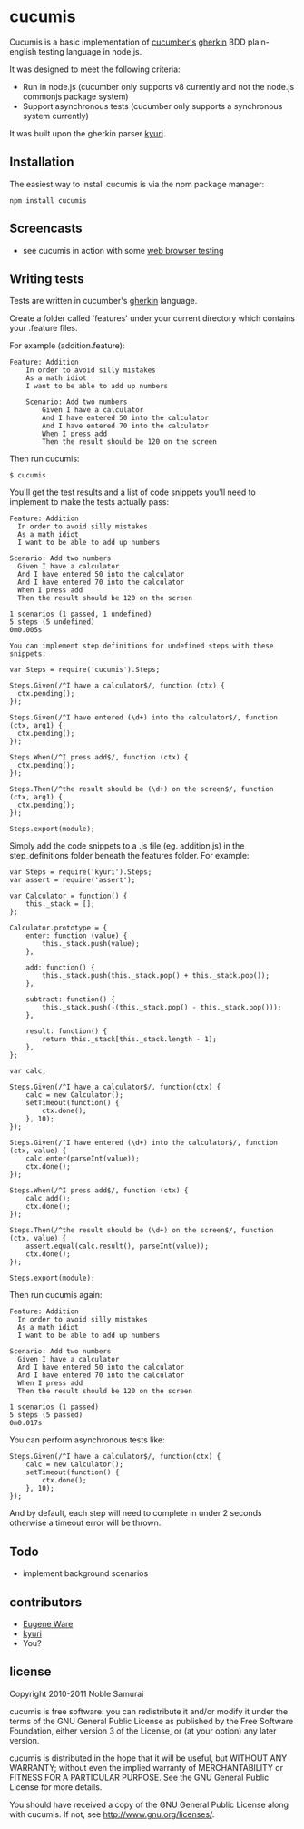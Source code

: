 # cucumis

Cucumis is a basic implementation of [cucumber's](http://cukes.info) [gherkin](https://github.com/aslakhellesoy/cucumber/wiki/gherkin) BDD plain-english testing language in node.js. 

It was designed to meet the following criteria:

- Run in node.js (cucumber only supports v8 currently and not the node.js commonjs package system)
- Support asynchronous tests (cucumber only supports a synchronous system currently)

It was built upon the gherkin parser [kyuri](https://github.com/nodejitsu/kyuri).

## Installation

The easiest way to install cucumis is via the npm package manager:

	npm install cucumis

## Screencasts

- see cucumis in action with some [web browser testing](http://screencast.com/t/AepofsIZ)

## Writing tests

Tests are written in cucumber's [gherkin](https://github.com/aslakhellesoy/cucumber/wiki/gherkin) language.

Create a folder called 'features' under your current directory which contains your .feature files.

For example (addition.feature):

	Feature: Addition
		In order to avoid silly mistakes
		As a math idiot
		I want to be able to add up numbers

		Scenario: Add two numbers
			Given I have a calculator
			And I have entered 50 into the calculator
			And I have entered 70 into the calculator
			When I press add
			Then the result should be 120 on the screen

Then run cucumis:

	$ cucumis

You'll get the test results and a list of code snippets you'll need to implement to make the tests actually pass:

	Feature: Addition
	  In order to avoid silly mistakes
	  As a math idiot
	  I want to be able to add up numbers
	  
	Scenario: Add two numbers
	  Given I have a calculator
	  And I have entered 50 into the calculator
	  And I have entered 70 into the calculator
	  When I press add
	  Then the result should be 120 on the screen

	1 scenarios (1 passed, 1 undefined)
	5 steps (5 undefined)
	0m0.005s

	You can implement step definitions for undefined steps with these snippets:

	var Steps = require('cucumis').Steps;

	Steps.Given(/^I have a calculator$/, function (ctx) {
	  ctx.pending();
	});

	Steps.Given(/^I have entered (\d+) into the calculator$/, function (ctx, arg1) {
	  ctx.pending();
	});

	Steps.When(/^I press add$/, function (ctx) {
	  ctx.pending();
	});

	Steps.Then(/^the result should be (\d+) on the screen$/, function (ctx, arg1) {
	  ctx.pending();
	});

	Steps.export(module);

Simply add the code snippets to a .js file (eg. addition.js) in the step_definitions folder beneath the features folder. For example:

	var Steps = require('kyuri').Steps;
	var assert = require('assert');

	var Calculator = function() {
		this._stack = [];
	};

	Calculator.prototype = {
		enter: function (value) {
			this._stack.push(value);
		},

		add: function() {
			this._stack.push(this._stack.pop() + this._stack.pop());
		},

		subtract: function() {
			this._stack.push(-(this._stack.pop() - this._stack.pop()));
		},

		result: function() {
			return this._stack[this._stack.length - 1];
		},
	};

	var calc;

	Steps.Given(/^I have a calculator$/, function(ctx) {
		calc = new Calculator();
		setTimeout(function() {
			ctx.done();
		}, 10);
	});

	Steps.Given(/^I have entered (\d+) into the calculator$/, function (ctx, value) {
		calc.enter(parseInt(value));
		ctx.done();
	});

	Steps.When(/^I press add$/, function (ctx) {
		calc.add();
		ctx.done();
	});

	Steps.Then(/^the result should be (\d+) on the screen$/, function (ctx, value) {
		assert.equal(calc.result(), parseInt(value));
		ctx.done();
	});

	Steps.export(module);

Then run cucumis again:

	Feature: Addition
	  In order to avoid silly mistakes
	  As a math idiot
	  I want to be able to add up numbers
	  
	Scenario: Add two numbers
	  Given I have a calculator
	  And I have entered 50 into the calculator
	  And I have entered 70 into the calculator
	  When I press add
	  Then the result should be 120 on the screen

	1 scenarios (1 passed)
	5 steps (5 passed)
	0m0.017s

You can perform asynchronous tests like:

	Steps.Given(/^I have a calculator$/, function(ctx) {
		calc = new Calculator();
		setTimeout(function() {
			ctx.done();
		}, 10);
	});

And by default, each step will need to complete in under 2 seconds otherwise a timeout error will be thrown.

## Todo

- implement background scenarios

## contributors
 - [Eugene Ware](http://eugeneware.com)
 - [kyuri](https://github.com/nodejitsu/kyuri)
 - You?

## license

Copyright 2010-2011 Noble Samurai

cucumis is free software: you can redistribute it and/or modify it under the terms of the GNU General Public License as published by the Free Software Foundation, either version 3 of the License, or (at your option) any later version.

cucumis is distributed in the hope that it will be useful, but WITHOUT ANY WARRANTY; without even the implied warranty of MERCHANTABILITY or FITNESS FOR A PARTICULAR PURPOSE.  See the GNU General Public License for more details.

You should have received a copy of the GNU General Public License along with cucumis.  If not, see http://www.gnu.org/licenses/.

